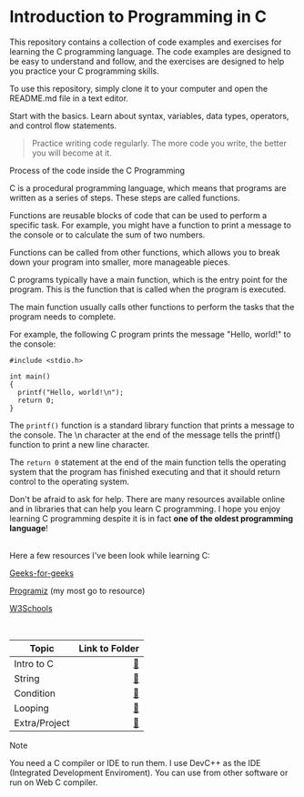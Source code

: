 # Introduction to Programming in C

This repository contains a collection of code examples and exercises for learning the C programming language. 
The code examples are designed to be easy to understand and follow, and the exercises are designed to help you practice your C programming skills.

To use this repository, simply clone it to your computer and open the README.md file in a text editor.

Start with the basics. Learn about syntax, variables, data types, operators, and control flow statements.
> Practice writing code regularly. The more code you write, the better you will become at it.

Process of the code inside the C Programming

C is a procedural programming language, which means that programs are written as a series of steps. These steps are called functions.

Functions are reusable blocks of code that can be used to perform a specific task. For example, you might have a function to print a message to the console or to calculate the sum of two numbers.

Functions can be called from other functions, which allows you to break down your program into smaller, more manageable pieces.

C programs typically have a main function, which is the entry point for the program. This is the function that is called when the program is executed.

The main function usually calls other functions to perform the tasks that the program needs to complete.

For example, the following C program prints the message "Hello, world!" to the console:


```
#include <stdio.h>

int main()
{
  printf("Hello, world!\n");
  return 0;
}
```

The `printf()` function is a standard library function that prints a message to the console. The \n character at the end of the message tells the printf() function to print a new line character.

The `return 0` statement at the end of the main function tells the operating system that the program has finished executing and that it should return control to the operating system.

Don't be afraid to ask for help. There are many resources available online and in libraries that can help you learn C programming.
I hope you enjoy learning C programming despite it is in fact **one of the oldest programming language**!

<br>
Here a few resources I've been look while learning C:


[Geeks-for-geeks](https://www.geeksforgeeks.org/c-programming-examples/)

[Programiz](https://www.programiz.com/c-programming) (my most go to resource)

[W3Schools](https://www.w3schools.com/c/index.php)

<br>

| Topic               | Link to Folder |
| -----------------   | -------------: |
| Intro to C          | [📁](https://github.com/zfrnaa/intro-programming/tree/4b69b0695adbcec904f079d423cb4697dd8e366b/C%20Programming/Intro%20to%20C)                                |
| String              | [📁](https://github.com/zfrnaa/intro-programming/tree/4b69b0695adbcec904f079d423cb4697dd8e366b/C%20Programming/string)                                        |
| Condition           | [📁](https://github.com/zfrnaa/intro-programming/tree/4b69b0695adbcec904f079d423cb4697dd8e366b/C%20Programming/Condition)                                     |
| Looping             | [📁](https://github.com/zfrnaa/intro-programming/tree/4b69b0695adbcec904f079d423cb4697dd8e366b/C%20Programming/looping)                                       |
| Extra/Project       | [📁](https://github.com/zfrnaa/intro-programming/tree/4b69b0695adbcec904f079d423cb4697dd8e366b/C%20Programming/Algorithms%20%26%20Programming_Project_Group1) |


> [!NOTE]
> You need a C compiler or IDE to run them. I use DevC++ as the IDE (Integrated Development Enviroment). You can use from other software or run on Web C compiler.
